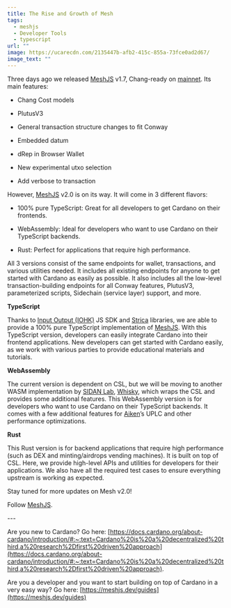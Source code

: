 ```yaml
---
title: The Rise and Growth of Mesh
tags:
  - meshjs
  - Developer Tools
  - typescript
url: ""
image: https://ucarecdn.com/2135447b-afb2-415c-855a-73fce0ad2d67/
image_text: ""
---
```


Three days ago we released [MeshJS](https://meshjs.dev/) v1.7, Chang-ready on [mainnet](https://www.nmkr.io/de/glossary/cardano-mainnet). Its main features:

*   Chang Cost models
    
*   PlutusV3
    
*   General transaction structure changes to fit Conway
    
*   Embedded datum
    
*   dRep in Browser Wallet
    
*   New experimental utxo selection
    
*   Add verbose to transaction
    

However, [MeshJS](https://meshjs.dev/) v2.0 is on its way. It will come in 3 different flavors:

*   100% pure TypeScript: Great for all developers to get Cardano on their frontends.
    
*   WebAssembly: Ideal for developers who want to use Cardano on their TypeScript backends.
    
*   Rust: Perfect for applications that require high performance.
    

All 3 versions consist of the same endpoints for wallet, transactions, and various utilities needed. It includes all existing endpoints for anyone to get started with Cardano as easily as possible. It also includes all the low-level transaction-building endpoints for all Conway features, PlutusV3, parameterized scripts, Sidechain (service layer) support, and more.

**TypeScript**

Thanks to [Input Output (IOHK)](https://x.com/IOG_Eng) JS SDK and [Strica](https://x.com/StricaHQ) libraries, we are able to provide a 100% pure TypeScript implementation of [MeshJS](https://meshjs.dev/). With this TypeScript version, developers can easily integrate Cardano into their frontend applications. New developers can get started with Cardano easily, as we work with various parties to provide educational materials and tutorials.

**WebAssembly**

The current version is dependent on CSL, but we will be moving to another WASM implementation by [SIDAN Lab](https://x.com/sidan_lab), [Whisky](https://youtu.be/GSZiLGe5Sa8?si=DGl-vxIAsas8agdH), which wraps the CSL and provides some additional features. This WebAssembly version is for developers who want to use Cardano on their TypeScript backends. It comes with a few additional features for [Aiken](https://x.com/aiken_eng)’s UPLC and other performance optimizations.

**Rust**

This Rust version is for backend applications that require high performance (such as DEX and minting/airdrops vending machines). It is built on top of CSL. Here, we provide high-level APIs and utilities for developers for their applications. We also have all the required test cases to ensure everything upstream is working as expected.

Stay tuned for more updates on Mesh v2.0!

Follow [MeshJS](https://meshjs.dev/).

\---

Are you new to Cardano? Go here: [https://docs.cardano.org/about-cardano/introduction/#:~:text=Cardano%20is%20a%20decentralized%20third,a%20research%2Dfirst%20driven%20approach](https://docs.cardano.org/about-cardano/introduction/#:~:text=Cardano%20is%20a%20decentralized%20third,a%20research%2Dfirst%20driven%20approach).

Are you a developer and you want to start building on top of Cardano in a very easy way? Go here: [https://meshjs.dev/guides](https://meshjs.dev/guides)
